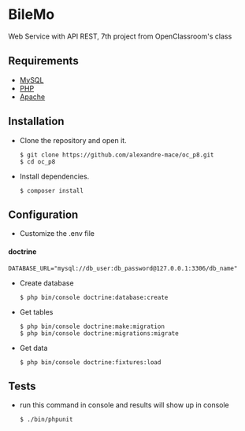 # BileMo

Web Service with API REST, 7th project from OpenClassroom's class

## Requirements 
*   [MySQL](https://www.mysql.com/fr/)
*   [PHP](http://php.net/manual/fr/intro-whatis.php)
*   [Apache](https://www.apache.org/)

## Installation 
*   Clone the repository and open it.

		$ git clone https://github.com/alexandre-mace/oc_p8.git
		$ cd oc_p8

*   Install dependencies.
		
		$ composer install

## Configuration
*   Customize the .env file

#### doctrine
```
DATABASE_URL="mysql://db_user:db_password@127.0.0.1:3306/db_name"
```

*   Create database 

		$ php bin/console doctrine:database:create

*   Get tables 

		$ php bin/console doctrine:make:migration
		$ php bin/console doctrine:migrations:migrate

*   Get data

		$ php bin/console doctrine:fixtures:load

## Tests
*   run this command in console  and results will show up in console

		$ ./bin/phpunit 
